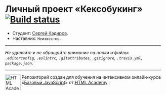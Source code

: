 # Личный проект «Кексобукинг» [![Build status][travis-image]][travis-url]

* Студент: [Сергей Кадиров](https://up.htmlacademy.ru/javascript/11/user/439263).
* Наставник: `Неизвестно`.

---

_Не удаляйте и не обращайте внимание на папки и файлы:_<br>
_`.editorconfig`, `.eslintrc`, `.gitattributes`, `.gitignore`, `.travis.yml`, `package.json`._

---

<a href="https://htmlacademy.ru/intensive/javascript"><img align="left" width="50" height="50" title="HTML Academy" src="https://up.htmlacademy.ru/static/img/intensive/javascript/logo-for-github.svg"></a>

Репозиторий создан для обучения на интенсивном онлайн‑курсе «[Базовый JavaScript](https://htmlacademy.ru/intensive/javascript)» от [HTML Academy](https://htmlacademy.ru).

[travis-image]: https://travis-ci.org/htmlacademy-javascript/439263-keksobooking.svg?branch=master
[travis-url]: https://travis-ci.org/htmlacademy-javascript/439263-keksobooking
